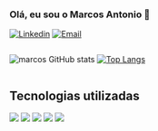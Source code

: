 ### Olá, eu sou o Marcos Antonio 👋

[![Linkedin](https://img.shields.io/badge/LinkedIn-0077B5?style=for-the-badge&logo=linkedin&logoColor=white)](https://www.linkedin.com/in/marcoss-antonio)
[![Email](https://img.shields.io/badge/Gmail-D14836?style=for-the-badge&logo=gmail&logoColor=white)](https://antoniosantana.marcos28@gmail.com)

<div style="display: flex; align-itens: center;">
  
![marcos GitHub stats](https://github-readme-stats.vercel.app/api?username=marcosantoniosantana&show_icons=true&theme=radical)
[![Top Langs](https://github-readme-stats.vercel.app/api/top-langs/?username=marcosantoniosantana)](https://github.com/anuraghazra/github-readme-stats)
  
</div>

## Tecnologias utilizadas

<div>
  <img src="https://img.shields.io/badge/HTML5-E34F26?style=for-the-badge&logo=html5&logoColor=white"/>
  <img src="https://img.shields.io/badge/CSS3-1572B6?style=for-the-badge&logo=css3&logoColor=white"/>
  <img src="https://img.shields.io/badge/JavaScript-323330?style=for-the-badge&logo=javascript&logoColor=F7DF1E"/>
  <img src="https://img.shields.io/badge/Sass-CC6699?style=for-the-badge&logo=sass&logoColor=white"/>
  <img src="https://img.shields.io/badge/React-20232A?style=for-the-badge&logo=react&logoColor=61DAFB"/>
</div>

